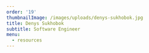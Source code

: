 ```yaml
---
order: '19'
thumbnailImage: /images/uploads/denys-sukhobok.jpg
title: Denys Sukhobok
subtitle: Software Engineer
menu:
  - resources
---
```


